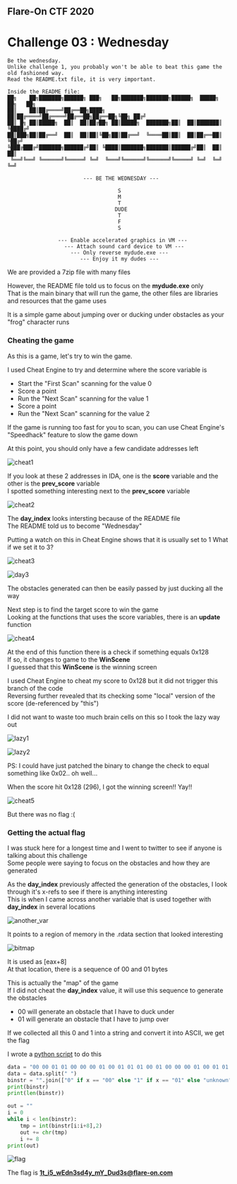 ## Flare-On CTF 2020
# Challenge 03 : Wednesday

```
Be the wednesday.
Unlike challenge 1, you probably won't be able to beat this game the old fashioned way.
Read the README.txt file, it is very important.

Inside the README file:
██╗    ██╗███████╗██████╗ ███╗   ██╗███████╗███████╗██████╗  █████╗ ██╗   ██╗
██║    ██║██╔════╝██╔══██╗████╗  ██║██╔════╝██╔════╝██╔══██╗██╔══██╗╚██╗ ██╔╝
██║ █╗ ██║█████╗  ██║  ██║██╔██╗ ██║█████╗  ███████╗██║  ██║███████║ ╚████╔╝
██║███╗██║██╔══╝  ██║  ██║██║╚██╗██║██╔══╝  ╚════██║██║  ██║██╔══██║  ╚██╔╝
╚███╔███╔╝███████╗██████╔╝██║ ╚████║███████╗███████║██████╔╝██║  ██║   ██║
 ╚══╝╚══╝ ╚══════╝╚═════╝ ╚═╝  ╚═══╝╚══════╝╚══════╝╚═════╝ ╚═╝  ╚═╝   ╚═╝

                        --- BE THE WEDNESDAY ---

                                   S
                                   M
                                   T
                                  DUDE
                                   T
                                   F
                                   S

                --- Enable accelerated graphics in VM ---
                  --- Attach sound card device to VM ---
                    --- Only reverse mydude.exe ---
                       --- Enjoy it my dudes ---
```

We are provided a 7zip file with many files

However, the README file told us to focus on the **mydude.exe** only  
That is the main binary that will run the game, the other files are libraries and resources that the game uses

It is a simple game about jumping over or ducking under obstacles as your "frog" character runs

### Cheating the game

As this is a game, let's try to win the game.

I used Cheat Engine to try and determine where the score variable is
- Start the "First Scan" scanning for the value 0
- Score a point 
- Run the "Next Scan" scanning for the value 1
- Score a point
- Run the "Next Scan" scanning for the value 2

If the game is running too fast for you to scan, you can use Cheat Engine's "Speedhack" feature to slow the game down

At this point, you should only have a few candidate addresses left

![cheat1](img/01.png)

If you look at these 2 addresses in IDA, one is the **score** variable and the other is the **prev_score** variable  
I spotted something interesting next to the **prev_score** variable

![cheat2](img/02.png)

The **day_index** looks intersting because of the README file  
The README told us to become "Wednesday"

Putting a watch on this in Cheat Engine shows that it is usually set to 1
What if we set it to 3?

![cheat3](img/03.png)

![day3](img/day3.gif)

The obstacles generated can then be easily passed by just ducking all the way

Next step is to find the target score to win the game  
Looking at the functions that uses the score variables, there is an **update** function

![cheat4](img/04.png)

At the end of this function there is a check if something equals 0x128  
If so, it changes to game to the **WinScene**  
I guessed that this **WinScene** is the winning screen

I used Cheat Engine to cheat my score to 0x128 but it did not trigger this branch of the code  
Reversing further revealed that its checking some "local" version of the score (de-referenced by "this")

I did not want to waste too much brain cells on this so I took the lazy way out

![lazy1](img/lazy1.jpg)

![lazy2](img/lazy2.jpg)

PS: I could have just patched the binary to change the check to equal something like 0x02.. oh well...

When the score hit 0x128 (296), I got the winning screen!! Yay!!

![cheat5](img/05.png)

But there was no flag :(

### Getting the actual flag

I was stuck here for a longest time and I went to twitter to see if anyone is talking about this challenge  
Some people were saying to focus on the obstacles and how they are generated

As the **day_index** previously affected the generation of the obstacles, I look through it's x-refs to see if there is anything interesting  
This is when I came across another variable that is used together with **day_index** in several locations

![another_var](img/06.png)

It points to a region of memory in the .rdata section that looked interesting

![bitmap](img/07.png)

It is used as [eax+8]  
At that location, there is a sequence of 00 and 01 bytes

This is actually the "map" of the game  
If I did not cheat the **day_index** value, it will use this sequence to generate the obstacles
- 00 will generate an obstacle that I have to duck under
- 01 will generate an obstacle that I have to jump over

If we collected all this 0 and 1 into a string and convert it into ASCII, we get the flag

I wrote a [python script](soln.py) to do this

```py
data = "00 00 01 01 00 00 00 01 00 01 01 01 00 01 00 00 00 01 00 01 01 01 01 01 00 01 01 00 01 00 00 01 00 00 01 01 00 01 00 01 00 01 00 01 01 01 01 01 00 01 01 01 00 01 01 01 00 01 00 00 00 01 00 01 00 01 01 00 00 01 00 00 00 01 01 00 01 01 01 00 00 00 01 01 00 00 01 01 00 01 01 01 00 00 01 01 00 01 01 00 00 01 00 00 00 00 01 01 00 01 00 00 00 01 01 01 01 00 00 01 00 01 00 01 01 01 01 01 00 01 01 00 01 01 00 01 00 01 00 01 01 00 00 01 00 01 00 01 01 01 01 01 00 01 00 00 00 01 00 00 00 01 01 01 00 01 00 01 00 01 01 00 00 01 00 00 00 00 01 01 00 00 01 01 00 01 01 01 00 00 01 01 00 01 00 00 00 00 00 00 00 01 01 00 00 01 01 00 00 01 01 00 01 01 00 00 00 01 01 00 00 00 00 01 00 01 01 01 00 00 01 00 00 01 01 00 00 01 00 01 00 00 01 00 01 01 00 01 00 01 01 00 01 01 01 01 00 01 01 00 01 01 01 00 00 00 01 00 01 01 01 00 00 01 01 00 00 00 01 01 00 01 01 00 01 01 01 01 00 01 01 00 01 01 00 01"
data = data.split(" ")
binstr = "".join(["0" if x == "00" else "1" if x == "01" else "unknown" for x in data])
print(binstr)
print(len(binstr))

out = ""
i = 0
while i < len(binstr):
    tmp = int(binstr[i:i+8],2)
    out += chr(tmp)
    i += 8
print(out)
```

![flag](img/flag.png)

The flag is **1t_i5_wEdn3sd4y_mY_Dud3s@flare-on.com**
